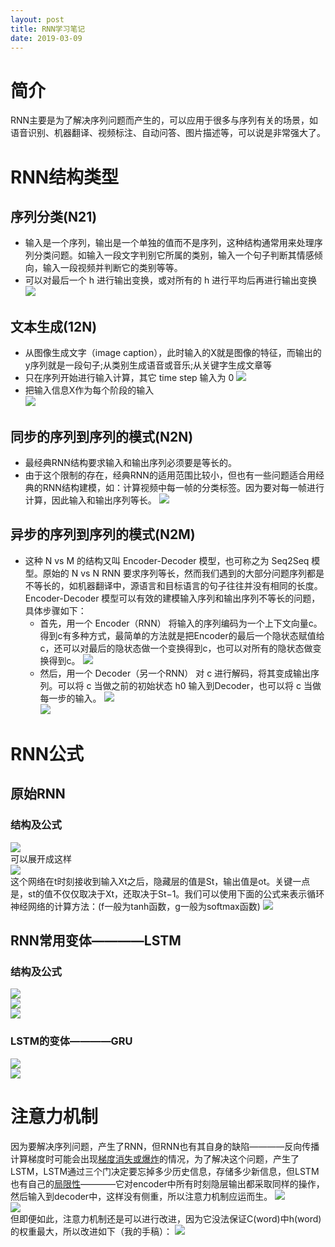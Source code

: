 ```yaml
---
layout: post
title: RNN学习笔记
date: 2019-03-09
--- 
```


# 简介 
RNN主要是为了解决序列问题而产生的，可以应用于很多与序列有关的场景，如语音识别、机器翻译、视频标注、自动问答、图片描述等，可以说是非常强大了。
# RNN结构类型
## 序列分类(N21)
- 输入是一个序列，输出是一个单独的值而不是序列，这种结构通常用来处理序列分类问题。如输入一段文字判别它所属的类别，输入一个句子判断其情感倾向，输入一段视频并判断它的类别等等。 
- 可以对最后一个 h 进行输出变换，或对所有的 h 进行平均后再进行输出变换
![](/assets/images/N21.jpg) 
## 文本生成(12N)
- 从图像生成文字（image caption），此时输入的X就是图像的特征，而输出的y序列就是一段句子;从类别生成语音或音乐;从关键字生成文章等
- 只在序列开始进行输入计算，其它 time step 输入为 0 
  ![](/assets/images/12N_0.png) 
- 把输入信息X作为每个阶段的输入  
  ![](/assets/images/12N_1.png)  
## 同步的序列到序列的模式(N2N)
- 最经典RNN结构要求输入和输出序列必须要是等长的。
- 由于这个限制的存在，经典RNN的适用范围比较小，但也有一些问题适合用经典的RNN结构建模，如：计算视频中每一帧的分类标签。因为要对每一帧进行计算，因此输入和输出序列等长。 
  ![](/assets/images/N2N.png)  
## 异步的序列到序列的模式(N2M)
- 这种 N vs M 的结构又叫 Encoder-Decoder 模型，也可称之为 Seq2Seq 模型。原始的 N vs N RNN 要求序列等长，然而我们遇到的大部分问题序列都是不等长的，如机器翻译中，源语言和目标语言的句子往往并没有相同的长度。Encoder-Decoder 模型可以有效的建模输入序列和输出序列不等长的问题，具体步骤如下：  
  - 首先，用一个 Encoder（RNN） 将输入的序列编码为一个上下文向量c。得到c有多种方式，最简单的方法就是把Encoder的最后一个隐状态赋值给c，还可以对最后的隐状态做一个变换得到c，也可以对所有的隐状态做变换得到c。 
![](/assets/images/N2M_1.png)   
  - 然后，用一个 Decoder（另一个RNN） 对 c 进行解码，将其变成输出序列。可以将 c 当做之前的初始状态 h0 输入到Decoder，也可以将 c 当做每一步的输入。 
![](/assets/images/N2M_2.png)    
![](/assets/images/N2M_3.png)   
# RNN公式
## 原始RNN 
### 结构及公式
![](/assets/images/RNN_structure1.jpg)  
可以展开成这样  
![](/assets/images/RNN_structure2.jpg)   
这个网络在t时刻接收到输入Xt之后，隐藏层的值是St，输出值是ot。关键一点是，st的值不仅仅取决于Xt，还取决于St−1。我们可以使用下面的公式来表示循环神经网络的计算方法：(f一般为tanh函数，g一般为softmax函数) 
![](/assets/images/RNN_gongshi1.png)   
## RNN常用变体————LSTM 
### 结构及公式  
![](/assets/images/LSTM_describe1.PNG)  
![](/assets/images/LSTM_structure.png)  
![](/assets/images/LSTM_describe2.PNG)   
### LSTM的变体————GRU
![](/assets/images/GRU_describ.PNG)  
![](/assets/images/GRU.png)  
# 注意力机制 
因为要解决序列问题，产生了RNN，但RNN也有其自身的缺陷————反向传播计算梯度时可能会出现[梯度消失或爆炸](https://zhuanlan.zhihu.com/p/28687529)的情况，为了解决这个问题，产生了LSTM，LSTM通过三个门决定要忘掉多少历史信息，存储多少新信息，但LSTM也有自己的[局限性](https://blog.csdn.net/songbinxu/article/details/80739447)————它对encoder中所有时刻隐层输出都采取同样的操作，然后输入到decoder中，这样没有侧重，所以注意力机制应运而生。 
![](/assets/images/attention_describe.PNG)  
![](/assets/images/attention.jpg)   
但即便如此，注意力机制还是可以进行改进，因为它没法保证C(word)中h(word)的权重最大，所以改进如下（我的手稿）：
![](/assets/images/manuscript.jpg)   

